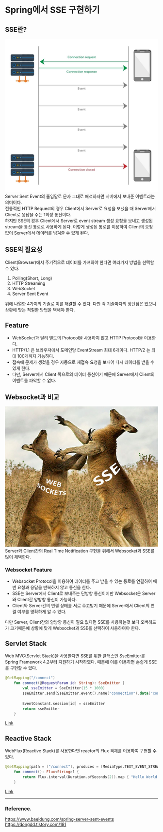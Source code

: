# Spring에서 SSE 구현하기

## SSE란?
![WebSocket_Data_Flow](/readme_image/sse-diagram.jpeg)   
Server Sent Event의 줄임말로 문자 그대로 해석하자면 서버에서 보내준 이벤트라는 의미이다.   
전통적인 HTTP Request의 경우 Client에서 Server로 요청을 보냈을 때 Server에서 Client로 응답을 주는 1회성 통신이다.   
하지만 SSE의 경우 Client에서 Server로 event stream 생성 요청을 보내고 생성된 stream을 통신 통로로 사용하게 된다. 이렇게 생성된 통로를 이용하여 Client의 요청 없이 Server에서 데이터를 넘겨줄 수 있게 된다.

## SSE의 필요성
Client(Browser)에서 주기적으로 데이터를 가져와야 한다면 여러가지 방법을 선택할 수 있다.

1. Polling(Short, Long)
2. HTTP Streaming
3. WebSocket
4. Server Sent Event

위에 나열한 4가지의 기술로 이를 해결할 수 있다. 다만 각 기술마다의 장단점은 있으니 상황에 맞는 적절한 방법을 택해야 한다.

## Feature
- WebSocket과 달리 별도의 Protocol을 사용하지 않고 HTTP Protocol을 이용한다.
- HTTP/1.1 은 브라우저에서 도메인당 EventStream 최대 6개이다. HTTP/2 는 최대 100개까지 가능하다.
- 접속에 문제가 생겼을 경우 자동으로 재접속 요청을 보내어 다시 데이터를 받을 수 있게 한다.
- 다만, Server에서 Client 쪽으로의 데이터 통신이기 때문에 Server에서 Client의 이벤트를 파악할 수 없다.

## Websocket과 비교
![websocket_vs_sse](/readme_image/websocket_vs_sse.jpeg)   
Server와 Client간의 Real Time Notification 구현을 위해서 Websocket과 SSE를 많이 채택한다.   

### Websocket Feature
- Websocket Protocol을 이용하여 데이터를 주고 받을 수 있는 통로를 연결하여 매번 요청과 응답을 반복하지 않고 통신을 한다.
- SSE는 Server에서 Client로 보내주는 단방향 통신이지만 Websocket은 Server와 Client간 양방향 통신이 가능하다.
- Client와 Server간의 연결 상태를 서로 주고받기 때문에 Server에서 Client의 연결 여부를 명확하게 알 수 있다.

다만 Server, Client간의 양방향 통신이 필요 없다면 SSE를 사용하는것 보다 오버헤드가 크기때문에 상황에 맞게 Websocket과 SSE를 선택하여 사용하여야 한다.

## Servlet Stack
Web MVC(Servlet Stack)을 사용한다면 SSE를 위한 클래스인 SseEmitter를 Spring Framework 4.2부터 지원하기 시작하였다. 때문에 이를 이용하면 손쉽게 SSE를 구현할 수 있다.   
```kotlin
@GetMapping("/connect")
    fun connect(@RequestParam id: String): SseEmitter {
        val sseEmitter = SseEmitter(15 * 1000)
        sseEmitter.send(SseEmitter.event().name("connection").data("connected"))

        EventConstant.session[id] = sseEmitter
        return sseEmitter
    }
```
[Link](/web/src/main/kotlin/io/slogan/web/sse/controller/EventController.kt)

## Reactive Stack
WebFlux(Reactive Stack)를 사용한다면 reactor의 Flux 객체를 이용하여 구현할 수 있다.
```kotlin
@GetMapping(path = ["/connect"], produces = [MediaType.TEXT_EVENT_STREAM_VALUE])
    fun connect(): Flux<String>? {
        return Flux.interval(Duration.ofSeconds(2)).map { "Hello World!! " + LocalTime.now().toString() }
    }
```
[Link](/webflux/src/main/kotlin/io/slogan/sse/webflux/controller/ConnectionController.kt)

---
### Reference.
https://www.baeldung.com/spring-server-sent-events   
https://dongdd.tistory.com/181   
